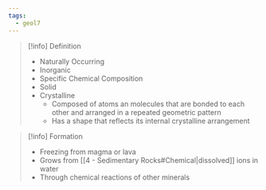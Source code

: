 ```yaml
---
tags:
  - geol7
---
```


> [!info] Definition
> * Naturally Occurring
> * Inorganic
> * Specific Chemical Composition
> * Solid
> * Crystalline
> 	* Composed of atoms an molecules that are bonded to each other and arranged in a repeated geometric pattern
> 	* Has a shape that reflects its internal crystalline arrangement

> [!info] Formation
> * Freezing from magma or lava
> * Grows from [[4 - Sedimentary Rocks#Chemical|dissolved]] ions in water
> * Through chemical reactions of other minerals

